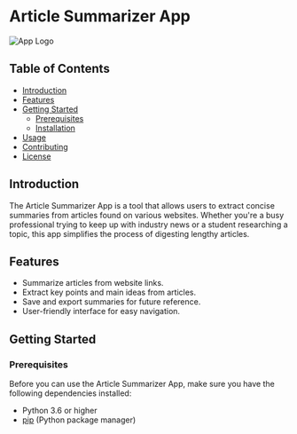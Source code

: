 # Article Summarizer App

![App Logo](link_to_your_app_logo.png)

## Table of Contents
- [Introduction](#introduction)
- [Features](#features)
- [Getting Started](#getting-started)
  - [Prerequisites](#prerequisites)
  - [Installation](#installation)
- [Usage](#usage)
- [Contributing](#contributing)
- [License](#license)

## Introduction

The Article Summarizer App is a tool that allows users to extract concise summaries from articles found on various websites. Whether you're a busy professional trying to keep up with industry news or a student researching a topic, this app simplifies the process of digesting lengthy articles.

## Features

- Summarize articles from website links.
- Extract key points and main ideas from articles.
- Save and export summaries for future reference.
- User-friendly interface for easy navigation.

## Getting Started

### Prerequisites

Before you can use the Article Summarizer App, make sure you have the following dependencies installed:

- Python 3.6 or higher
- [pip](https://pip.pypa.io/en/stable/installation/) (Python package manager)

